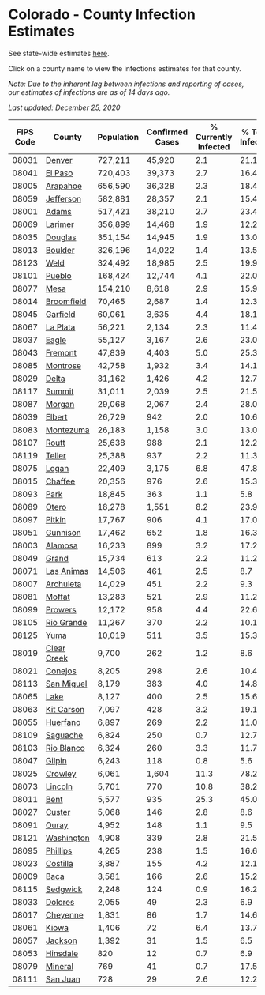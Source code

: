 # Colorado - County Infection Estimates

See state-wide estimates [here](/infections/us-co).

Click on a county name to view the infections estimates for that county.

*Note: Due to the inherent lag between infections and reporting of cases, our estimates of infections are as of 14 days ago.*

*Last updated: December 25, 2020*

|   FIPS Code |                     County |   Population |   Confirmed Cases |   % Currently Infected |   % Total Infected |
|-------------|----------------------------|--------------|-------------------|------------------------|--------------------|
|       08031 |           [Denver](denver) |      727,211 |            45,920 |                    2.1 |               21.1 |
|       08041 |         [El Paso](el-paso) |      720,403 |            39,373 |                    2.7 |               16.4 |
|       08005 |       [Arapahoe](arapahoe) |      656,590 |            36,328 |                    2.3 |               18.4 |
|       08059 |     [Jefferson](jefferson) |      582,881 |            28,357 |                    2.1 |               15.4 |
|       08001 |             [Adams](adams) |      517,421 |            38,210 |                    2.7 |               23.4 |
|       08069 |         [Larimer](larimer) |      356,899 |            14,468 |                    1.9 |               12.2 |
|       08035 |         [Douglas](douglas) |      351,154 |            14,945 |                    1.9 |               13.0 |
|       08013 |         [Boulder](boulder) |      326,196 |            14,022 |                    1.4 |               13.5 |
|       08123 |               [Weld](weld) |      324,492 |            18,985 |                    2.5 |               19.9 |
|       08101 |           [Pueblo](pueblo) |      168,424 |            12,744 |                    4.1 |               22.0 |
|       08077 |               [Mesa](mesa) |      154,210 |             8,618 |                    2.9 |               15.9 |
|       08014 |   [Broomfield](broomfield) |       70,465 |             2,687 |                    1.4 |               12.3 |
|       08045 |       [Garfield](garfield) |       60,061 |             3,635 |                    4.4 |               18.1 |
|       08067 |       [La Plata](la-plata) |       56,221 |             2,134 |                    2.3 |               11.4 |
|       08037 |             [Eagle](eagle) |       55,127 |             3,167 |                    2.6 |               23.0 |
|       08043 |         [Fremont](fremont) |       47,839 |             4,403 |                    5.0 |               25.3 |
|       08085 |       [Montrose](montrose) |       42,758 |             1,932 |                    3.4 |               14.1 |
|       08029 |             [Delta](delta) |       31,162 |             1,426 |                    4.2 |               12.7 |
|       08117 |           [Summit](summit) |       31,011 |             2,039 |                    2.5 |               21.5 |
|       08087 |           [Morgan](morgan) |       29,068 |             2,067 |                    2.4 |               28.0 |
|       08039 |           [Elbert](elbert) |       26,729 |               942 |                    2.0 |               10.6 |
|       08083 |     [Montezuma](montezuma) |       26,183 |             1,158 |                    3.0 |               13.0 |
|       08107 |             [Routt](routt) |       25,638 |               988 |                    2.1 |               12.2 |
|       08119 |           [Teller](teller) |       25,388 |               937 |                    2.2 |               11.3 |
|       08075 |             [Logan](logan) |       22,409 |             3,175 |                    6.8 |               47.8 |
|       08015 |         [Chaffee](chaffee) |       20,356 |               976 |                    2.6 |               15.3 |
|       08093 |               [Park](park) |       18,845 |               363 |                    1.1 |                5.8 |
|       08089 |             [Otero](otero) |       18,278 |             1,551 |                    8.2 |               23.9 |
|       08097 |           [Pitkin](pitkin) |       17,767 |               906 |                    4.1 |               17.0 |
|       08051 |       [Gunnison](gunnison) |       17,462 |               652 |                    1.8 |               16.3 |
|       08003 |         [Alamosa](alamosa) |       16,233 |               899 |                    3.2 |               17.2 |
|       08049 |             [Grand](grand) |       15,734 |               613 |                    2.2 |               11.2 |
|       08071 |   [Las Animas](las-animas) |       14,506 |               461 |                    2.5 |                8.7 |
|       08007 |     [Archuleta](archuleta) |       14,029 |               451 |                    2.2 |                9.3 |
|       08081 |           [Moffat](moffat) |       13,283 |               521 |                    2.9 |               11.2 |
|       08099 |         [Prowers](prowers) |       12,172 |               958 |                    4.4 |               22.6 |
|       08105 |   [Rio Grande](rio-grande) |       11,267 |               370 |                    2.2 |               10.1 |
|       08125 |               [Yuma](yuma) |       10,019 |               511 |                    3.5 |               15.3 |
|       08019 | [Clear Creek](clear-creek) |        9,700 |               262 |                    1.2 |                8.6 |
|       08021 |         [Conejos](conejos) |        8,205 |               298 |                    2.6 |               10.4 |
|       08113 |   [San Miguel](san-miguel) |        8,179 |               383 |                    4.0 |               14.8 |
|       08065 |               [Lake](lake) |        8,127 |               400 |                    2.5 |               15.6 |
|       08063 |   [Kit Carson](kit-carson) |        7,097 |               428 |                    3.2 |               19.1 |
|       08055 |       [Huerfano](huerfano) |        6,897 |               269 |                    2.2 |               11.0 |
|       08109 |       [Saguache](saguache) |        6,824 |               250 |                    0.7 |               12.7 |
|       08103 |   [Rio Blanco](rio-blanco) |        6,324 |               260 |                    3.3 |               11.7 |
|       08047 |           [Gilpin](gilpin) |        6,243 |               118 |                    0.8 |                5.6 |
|       08025 |         [Crowley](crowley) |        6,061 |             1,604 |                   11.3 |               78.2 |
|       08073 |         [Lincoln](lincoln) |        5,701 |               770 |                   10.8 |               38.2 |
|       08011 |               [Bent](bent) |        5,577 |               935 |                   25.3 |               45.0 |
|       08027 |           [Custer](custer) |        5,068 |               146 |                    2.8 |                8.6 |
|       08091 |             [Ouray](ouray) |        4,952 |               148 |                    1.1 |                9.5 |
|       08121 |   [Washington](washington) |        4,908 |               339 |                    2.8 |               21.5 |
|       08095 |       [Phillips](phillips) |        4,265 |               238 |                    1.5 |               16.6 |
|       08023 |       [Costilla](costilla) |        3,887 |               155 |                    4.2 |               12.1 |
|       08009 |               [Baca](baca) |        3,581 |               166 |                    2.6 |               15.2 |
|       08115 |       [Sedgwick](sedgwick) |        2,248 |               124 |                    0.9 |               16.2 |
|       08033 |         [Dolores](dolores) |        2,055 |                49 |                    2.3 |                6.9 |
|       08017 |       [Cheyenne](cheyenne) |        1,831 |                86 |                    1.7 |               14.6 |
|       08061 |             [Kiowa](kiowa) |        1,406 |                72 |                    6.4 |               13.7 |
|       08057 |         [Jackson](jackson) |        1,392 |                31 |                    1.5 |                6.5 |
|       08053 |       [Hinsdale](hinsdale) |          820 |                12 |                    0.7 |                6.9 |
|       08079 |         [Mineral](mineral) |          769 |                41 |                    0.7 |               17.5 |
|       08111 |       [San Juan](san-juan) |          728 |                29 |                    2.6 |               12.2 |